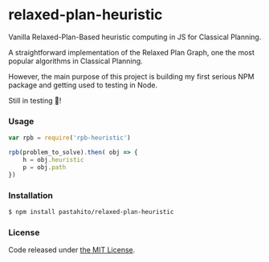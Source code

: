 # relaxed-plan-heuristic

Vanilla Relaxed-Plan-Based heuristic computing in JS for Classical Planning.

A straightforward implementation of the Relaxed Plan Graph, one the most popular algorithms in Classical Planning.

However, the main purpose of this project is building my first serious NPM package and getting used to testing in Node.

Still in testing :whale:!

### Usage

```js
var rpb = require('rpb-heuristic')

rpb(problem_to_solve).then( obj => {
	h = obj.heuristic
	p = obj.path
})
```

### Installation

```bash
$ npm install pastahito/relaxed-plan-heuristic
```

### License

Code released under [the MIT License](LICENSE).
